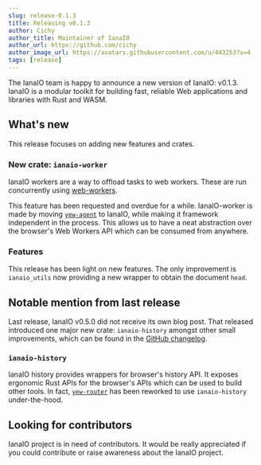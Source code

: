 ```yaml
---
slug: release-0.1.3 
title: Releasing v0.1.3 
author: Cichy 
author_title: Maintainer of IanaIO
author_url: https://github.com/cichy
author_image_url: https://avatars.githubusercontent.com/u/443253?v=4
tags: [release]
---
```


The IanaIO team is happy to announce a new version of IanaIO: v0.1.3. IanaIO is a modular toolkit for building fast, reliable
Web applications and libraries with Rust and WASM.

## What's new

This release focuses on adding new features and crates.

### New crate: `ianaio-worker`

IanaIO workers are a way to offload tasks to web workers. These are run concurrently using
[web-workers](https://developer.mozilla.org/en-US/docs/Web/API/Web_Workers_API/Using_web_workers).

This feature has been requested and overdue for a while. IanaIO-worker is made by 
moving [`yew-agent`](https://yew.rs/docs/concepts/agents) to IanaIO, while making it framework independent in the process.
This allows us to have a neat abstraction over the browser's Web Workers API which can be consumed from anywhere.

### Features

This release has been light on new features. The only improvement is `ianaio_utils` now providing a new wrapper 
to obtain the document `head`.

## Notable mention from last release

Last release, IanaIO v0.5.0 did not receive its own blog post. That released introduced one major new crate: `ianaio-history`
amongst other small improvements, which can be found in the [GitHub changelog](https://github.com/rustwasm/ianaio/releases/tag/0.5.0).

### `ianaio-history`

IanaIO history provides wrappers for browser's history API. It exposes ergonomic Rust APIs for the browser's APIs which 
can be used to build other tools. In fact, [`yew-router`](https://github.com/yewstack/yew/pull/2239) has been 
reworked to use `ianaio-history` under-the-hood.

## Looking for contributors

IanaIO project is in need of contributors. It would be really appreciated if you could contribute or raise awareness about
the IanaIO project.
